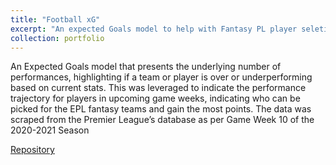```yaml
---
title: "Football xG"
excerpt: "An expected Goals model to help with Fantasy PL player seletion. <br><img src='/images/table.png'  height='200' width='200'>"
collection: portfolio
---
```


An Expected Goals model that presents the underlying number of performances, highlighting if a team or player is over or underperforming based on current stats. This was leveraged to indicate the performance trajectory for players in upcoming game weeks, indicating who can be picked for the EPL fantasy teams and gain the most points. The data was scraped from the Premier League’s database as per Game Week 10 of the 2020-2021 Season

[Repository](https://github.com/Anirudh-R-1201/Football_xG/blob/master/PLfantasyScraper.ipynb)